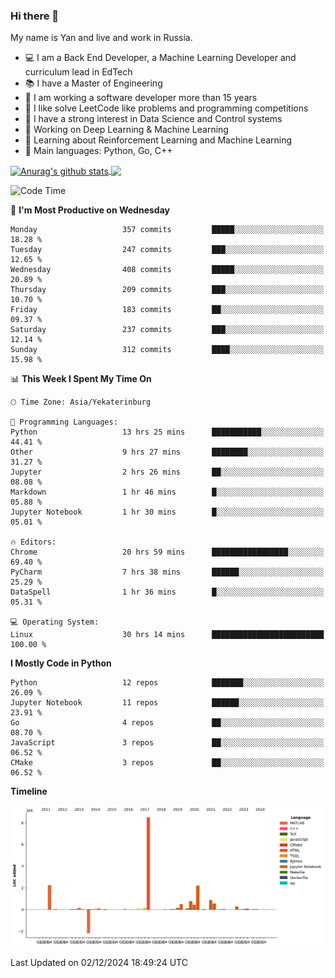 ### Hi there 👋

My name is Yan and live and work in Russia.

- 💻 I am a Back End Developer, a Machine Learning Developer and curriculum lead in EdTech
- 📚 I have a Master of Engineering
- 🤔 I am working a software developer more than 15 years
- 🌱 I like solve LeetCode like problems and programming competitions
- 📝 I have a strong interest in Data Science and Control systems
- 🔭 Working on Deep Learning & Machine Learning
- 🌱 Learning about Reinforcement Learning and Machine Learning
- 🌟 Main languages: Python, Go, C++

<!--


**yanchick/yanchick** is a ✨ _special_ ✨ repository because its `README.md` (this file) appears on your GitHub profile.

Here are some ideas to get you started:

- I am a self taught Full Stack Developer and a Machine Learning Developer
- 🌱 I’m currently learning ...
- 👯 I’m looking to collaborate on ...
- 🤔 I’m looking for help with ...
- 💬 Ask me about ...
- 📫 How to reach me: ...
- 😄 Pronouns: ...
- ⚡ Fun fact: ...

-->


<a href="https://github.com/anuraghazra/github-readme-stats">
    <img align="center" src="https://github-readme-stats.vercel.app/api?username=yanchick&count_private=true" alt="Anurag's github stats" />
</a>
<a href="https://github.com/anuraghazra/github-readme-stats">
    <img align="center" src="https://github-readme-stats.vercel.app/api/top-langs/?username=yanchick&hide=javascript,html,CSS" />
</a>

<!--START_SECTION:waka-->
![Code Time](http://img.shields.io/badge/Code%20Time-2%2C649%20hrs%203%20mins-blue)

📅 **I'm Most Productive on Wednesday** 

```text
Monday                   357 commits         █████░░░░░░░░░░░░░░░░░░░░   18.28 % 
Tuesday                  247 commits         ███░░░░░░░░░░░░░░░░░░░░░░   12.65 % 
Wednesday                408 commits         █████░░░░░░░░░░░░░░░░░░░░   20.89 % 
Thursday                 209 commits         ███░░░░░░░░░░░░░░░░░░░░░░   10.70 % 
Friday                   183 commits         ██░░░░░░░░░░░░░░░░░░░░░░░   09.37 % 
Saturday                 237 commits         ███░░░░░░░░░░░░░░░░░░░░░░   12.14 % 
Sunday                   312 commits         ████░░░░░░░░░░░░░░░░░░░░░   15.98 % 
```


📊 **This Week I Spent My Time On** 

```text
🕑︎ Time Zone: Asia/Yekaterinburg

💬 Programming Languages: 
Python                   13 hrs 25 mins      ███████████░░░░░░░░░░░░░░   44.41 % 
Other                    9 hrs 27 mins       ████████░░░░░░░░░░░░░░░░░   31.27 % 
Jupyter                  2 hrs 26 mins       ██░░░░░░░░░░░░░░░░░░░░░░░   08.08 % 
Markdown                 1 hr 46 mins        █░░░░░░░░░░░░░░░░░░░░░░░░   05.88 % 
Jupyter Notebook         1 hr 30 mins        █░░░░░░░░░░░░░░░░░░░░░░░░   05.01 % 

🔥 Editors: 
Chrome                   20 hrs 59 mins      █████████████████░░░░░░░░   69.40 % 
PyCharm                  7 hrs 38 mins       ██████░░░░░░░░░░░░░░░░░░░   25.29 % 
DataSpell                1 hr 36 mins        █░░░░░░░░░░░░░░░░░░░░░░░░   05.31 % 

💻 Operating System: 
Linux                    30 hrs 14 mins      █████████████████████████   100.00 % 
```

**I Mostly Code in Python** 

```text
Python                   12 repos            ███████░░░░░░░░░░░░░░░░░░   26.09 % 
Jupyter Notebook         11 repos            ██████░░░░░░░░░░░░░░░░░░░   23.91 % 
Go                       4 repos             ██░░░░░░░░░░░░░░░░░░░░░░░   08.70 % 
JavaScript               3 repos             ██░░░░░░░░░░░░░░░░░░░░░░░   06.52 % 
CMake                    3 repos             ██░░░░░░░░░░░░░░░░░░░░░░░   06.52 % 
```



**Timeline**

![Lines of Code chart](https://raw.githubusercontent.com/yanchick/yanchick/main/assets/bar_graph.png)


 Last Updated on 02/12/2024 18:49:24 UTC
<!--END_SECTION:waka-->

